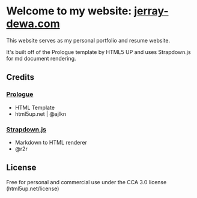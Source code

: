 # Welcome to my website: [jerray-dewa.com](https://jerray-dewa.com) 
This website serves as my personal portfolio and resume website. 

It's built off of the Prologue template by HTML5 UP and uses Strapdown.js for md document rendering.

## Credits

### [Prologue](https://html5up.net/prologue)

- HTML Template
- html5up.net | @ajlkn

### [Strapdown.js](https://strapdownjs.com/)

- Markdown to HTML renderer
- @r2r

## License
Free for personal and commercial use under the CCA 3.0 license (html5up.net/license)
